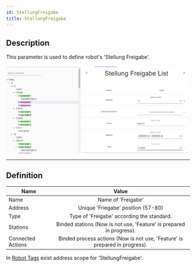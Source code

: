 ```yaml
---
id: StellungFreigabe
title: StellungFreigabe
---
```


## Description

This parameter is used to define robot's 'Stellung Freigabe'.

![img](../../../assets/docs/configuration/robots/StellungFreigabe.jpg)

---

## Definition

| Name              |      Value
| -------------     | :-----------:
| Name              | Name of 'Freigabe' 
| Address           | Unique 'Friegabe' position (57-80) 
| Type              | Type of 'Freigabe' according the standard.
| Stations          | Binded stations (Now is not use, 'Feature' is prepared in progress).
| Connected Actions | Binded process actions (Now is not use, 'Feature' is prepared in progress).  

In [Robot Tags](../../generation/tags/Robots) exist address scope for 'StellungFreigabe'.